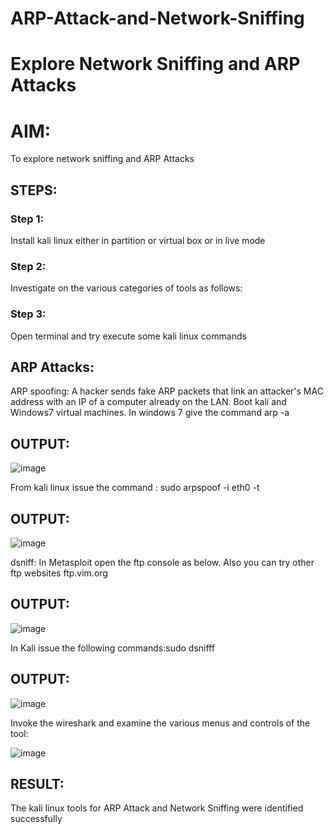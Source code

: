 # ARP-Attack-and-Network-Sniffing
# Explore Network Sniffing and ARP Attacks

# AIM:

To explore network sniffing and ARP Attacks

## STEPS:

### Step 1:

Install kali linux either in partition or virtual box or in live mode

### Step 2:

Investigate on the various categories of tools as follows:


### Step 3:
Open terminal and try execute some kali linux commands

## ARP Attacks:  
ARP spoofing: A hacker sends fake ARP packets that link an attacker's MAC address with an IP of a computer already on the LAN. 
Boot kali and Windows7 virtual machines.
In windows 7 give the command arp -a
## OUTPUT:

![image](https://github.com/NAVEENKUMAR4325/ARP-Attack-and-Network-Sniffing/assets/119479566/06ce9fa0-f4f9-47e1-a10c-90a3b2da0c01)


From kali linux issue the command :
sudo arpspoof -i eth0 -t <target system> <gateway>
## OUTPUT:

![image](https://github.com/NAVEENKUMAR4325/ARP-Attack-and-Network-Sniffing/assets/119479566/1ce58962-3fb5-4228-87ca-c7a21f110bae)


dsniff:
In Metasploit open the ftp console as below. Also you can try other ftp websites ftp.vim.org
## OUTPUT:

![image](https://github.com/NAVEENKUMAR4325/ARP-Attack-and-Network-Sniffing/assets/119479566/0706942a-3227-4b0b-a885-63cb24a3b927)




In Kali issue the following commands:sudo dsnifff
## OUTPUT:

![image](https://github.com/NAVEENKUMAR4325/ARP-Attack-and-Network-Sniffing/assets/119479566/c2559f1a-68c5-48a7-aa8d-ca1dba375e6a)



Invoke the wireshark and examine the various menus  and controls of the tool:

![image](https://github.com/NAVEENKUMAR4325/ARP-Attack-and-Network-Sniffing/assets/119479566/6959c32b-aee6-41c2-8084-75b5eea80fdc)


## RESULT:
The kali linux tools for ARP Attack and Network Sniffing were identified successfully
